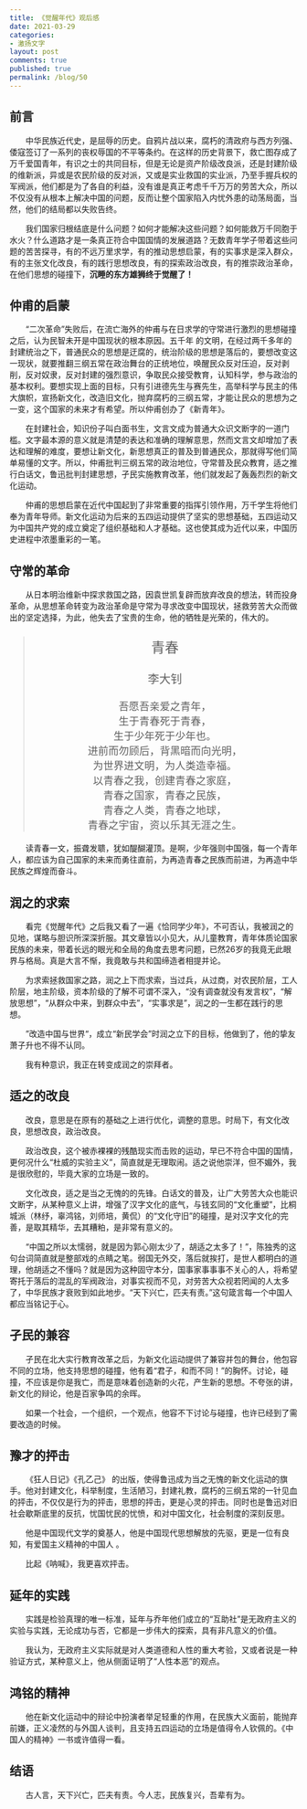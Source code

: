 ```yaml
---
title: 《觉醒年代》观后感
date: 2021-03-29
categories: 
- 激扬文字
layout: post
comments: true
published: true
permalink: /blog/50
---
```


## 前言

&emsp;&emsp;中华民族近代史，是屈辱的历史。自鸦片战以来，腐朽的清政府与西方列强、倭寇签订了一系列的丧权辱国的不平等条约。在这样的历史背景下，救亡图存成了万千爱国青年，有识之士的共同目标，但是无论是资产阶级改良派，还是封建阶级的维新派，异或是农民阶级的反对派，又或是实业救国的实业派，乃至手握兵权的军阀派，他们都是为了各自的利益，没有谁是真正考虑千千万万的劳苦大众，所以不仅没有从根本上解决中国的问题，反而让整个国家陷入内忧外患的动荡局面，当然，他们的结局都以失败告终。

&emsp;&emsp;我们国家归根结底是什么问题？如何才能解决这些问题？如何能救万千同胞于水火？什么道路才是一条真正符合中国国情的发展道路？无数青年学子带着这些问题的苦苦探寻，有的不远万里求学，有的推动思想启蒙，有的实事求是深入群众，有的主张文化改良，有的践行思想改良，有的探索政治改良，有的推崇政治革命，在他们思想的碰撞下，**沉睡的东方雄狮终于觉醒了！**

<!-- more -->

## 仲甫的启蒙

&emsp;&emsp;“二次革命”失败后，在流亡海外的仲甫与在日求学的守常进行激烈的思想碰撞之后，认为民智未开是中国现状的根本原因。五千年 的文明，在经过两千多年的封建统治之下，普通民众的思想是迂腐的，统治阶级的思想是落后的，要想改变这一现状，就要推翻三纲五常在政治舞台的正统地位，唤醒民众反对压迫，反对剥削，反对奴隶，反对封建的强烈意识，争取民众接受教育，认知科学，参与政治的基本权利。要想实现上面的目标，只有引进德先生与赛先生，高举科学与民主的伟大旗帜，宣扬新文化，改造旧文化，抛弃腐朽的三纲五常，才能让民众的思想为之一变，这个国家的未来才有希望。所以仲甫创办了《新青年》。

&emsp;&emsp;在封建社会，知识份子叫白面书生，文言文成为普通大众识文断字的一道门槛。文字最本源的意义就是清楚的表达和准确的理解意思，然而文言文却增加了表达和理解的难度，要想让新文化，新思想真正的普及到普通民众，那就得写他们简单易懂的文字。所以，仲甫批判三纲五常的政治地位，守常普及民众教育，适之推行白话文，鲁迅批判封建思想，孑民实施教育改革，他们就发起了轰轰烈烈的新文化运动。

&emsp;&emsp;仲甫的思想启蒙在近代中国起到了非常重要的指挥引领作用，万千学生将他们奉为青年导师。新文化运动为后来的五四运动提供了坚实的思想基础，五四运动又为中国共产党的成立奠定了组织基础和人才基础。这也使其成为近代以来，中国历史进程中浓墨重彩的一笔。

## 守常的革命

&emsp;&emsp;从日本明治维新中探求救国之路，因袁世凯复辟而放弃改良的想法，转而投身革命，从思想革命转变为政治革命是守常为寻求改变中国现状，拯救劳苦大众而做出的坚定选择，为此，他失去了宝贵的生命，他的牺牲是光荣的，伟大的。

<blockquote class="blockquote-center">
<p style="font-size: 24px;text-align: center;">青春</p>
<p style="font-size: 20px;text-align: center;">李大钊</p>
<p style="font-size: 18px;text-align: center;">
吾愿吾亲爱之青年，<br>
生于青春死于青春，<br>
生于少年死于少年也。<br>
进前而勿顾后，背黑暗而向光明，<br>
为世界进文明，为人类造幸福。<br>
以青春之我，创建青春之家庭，<br>
青春之国家，青春之民族，<br>
青春之人类，青春之地球，<br>
青春之宇宙，资以乐其无涯之生。</p>
</blockquote>

&emsp;&emsp;读青春一文，振聋发聩，犹如醍醐灌顶。是啊，少年强则中国强，每一个青年人，都应该为自己国家的未来而勇往直前，为再造青春之民族而前进，为再造中华民族之辉煌而奋斗。

## 润之的求索

&emsp;&emsp;看完《觉醒年代》之后我又看了一遍《恰同学少年》，不可否认，我被润之的见地，谋略与胆识所深深折服。其文章皆以小见大，从儿童教育，青年体质论国家民族的未来，带着长远的眼光和全局的角度去思考问题，已然26岁的我竟无此眼界与格局。真是大言不惭，我竟敢与共和国缔造者相提并论。

&emsp;&emsp;为求索拯救国家之路，润之上下而求索，当过兵，从过商，对农民阶层，工人阶层，地主阶级，资本阶级的了解不可谓不深入，“没有调查就没有发言权”，“解放思想”，“从群众中来，到群众中去”，“实事求是”，润之的一生都在践行的思想。

&emsp;&emsp;”改造中国与世界“，成立“新民学会”时润之立下的目标，他做到了，他的挚友萧子升也不得不认同。

&emsp;&emsp;我有种意识，我正在转变成润之的崇拜者。

## 适之的改良

&emsp;&emsp;改良，意思是在原有的基础之上进行优化，调整的意思。时局下，有文化改良，思想改良，政治改良。

&emsp;&emsp;政治改良，这个被赤裸裸的残酷现实而击败的运动，早已不符合中国的国情，更何况什么“杜威的实验主义”，简直就是无理取闹。适之说他崇洋，但不媚外，我是很欣慰的，毕竟大家的立场是一致的。

&emsp;&emsp;文化改良，适之是当之无愧的的先锋。白话文的普及，让广大劳苦大众也能识文断字，从某种意义上讲，增强了汉字文化的底气，与钱玄同的“文化重塑”，比桐城派（林纾，辜鸿铭，刘师培，黄侃）的“文化守旧”的碰撞，是对汉字文化的完善，是取其精华，去其糟粕，是非常有意义的。

&emsp;&emsp;“中国之所以太懦弱，就是因为郭心刚太少了，胡适之太多了！”，陈独秀的这句台词简直就是整部戏的点睛之笔。弱国无外交，落后就挨打，是世人都明白的道理，他胡适之不懂吗？就是因为这种固守本分，国事家事事事不关心的人，将希望寄托于落后的混乱的军阀政治，对事实视而不见，对劳苦大众视若罔闻的人太多了，中华民族才衰败到如此地步。“天下兴亡，匹夫有责。”这句箴言每一个中国人都应当铭记于心。

## 孑民的兼容

&emsp;&emsp;孑民在北大实行教育改革之后，为新文化运动提供了兼容并包的舞台，他包容不同的立场，他支持思想的碰撞，他有着“君子，和而不同！”的胸怀。讨论，碰撞，不应该是你是我亡，而是意味着创造新的火花，产生新的思想。不夸张的讲，新文化的辩论，他是百家争鸣的余晖。

&emsp;&emsp;如果一个社会，一个组织，一个观点，他容不下讨论与碰撞，也许已经到了需要改造的时候。

## 豫才的抨击

&emsp;&emsp;《狂人日记》《孔乙己》 的出版，使得鲁迅成为当之无愧的新文化运动的旗手。他对封建文化，科举制度，生活陋习，封建礼教，腐朽的三纲五常的一针见血的抨击，不仅仅是行为的抨击，思想的抨击，更是心灵的抨击。同时也是鲁迅对旧社会歇斯底里的反抗，忧国忧民的忧愤，和对中国文化，社会制度的深刻反思。

&emsp;&emsp;他是中国现代文学的奠基人，他是中国现代思想解放的先驱，更是一位有良知，有爱国主义精神的中国人 。

&emsp;&emsp;比起《呐喊》，我更喜欢抨击。

## 延年的实践

&emsp;&emsp;实践是检验真理的唯一标准，延年与乔年他们成立的“互助社”是无政府主义的实验与实践，无论成功与否，它都是一步伟大的探索，具有非凡意义的价值。

&emsp;&emsp;我认为，无政府主义实际就是对人类道德和人性的重大考验，又或者说是一种验证方式，某种意义上，他从侧面证明了“人性本恶”的观点。

## 鸿铭的精神

&emsp;&emsp;他在新文化运动中的辩论中扮演者举足轻重的作用，在民族大义面前，能抛弃前嫌，正义凌然的与外国人谈判，且支持五四运动的立场是值得令人钦佩的。《中国人的精神》一书或许值得一看。


## 结语

&emsp;&emsp;古人言，天下兴亡，匹夫有责。今人志，民族复兴，吾辈有为。
